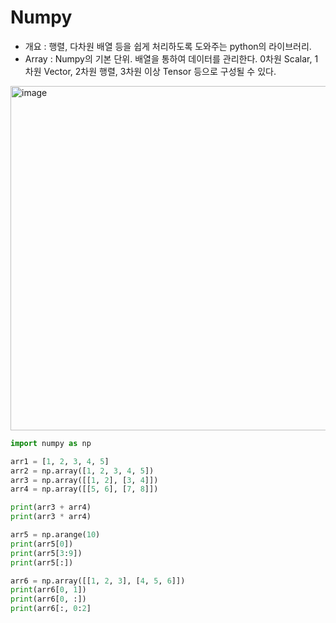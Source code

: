 Numpy
=====
- 개요 : 행렬, 다차원 배열 등을 쉽게 처리하도록 도와주는 python의 라이브러리.
- Array : Numpy의 기본 단위. 배열을 통하여 데이터를 관리한다. 0차원 Scalar, 1차원 Vector, 2차원 행렬, 3차원 이상 Tensor 등으로 구성될 수 있다.
<img width="551" alt="image" src="https://github.com/sig2nya/MachineLearning/assets/70207093/c0c4be67-dd83-43c1-9fad-d6c2377c4b94">

```python
import numpy as np

arr1 = [1, 2, 3, 4, 5]
arr2 = np.array([1, 2, 3, 4, 5])
arr3 = np.array([[1, 2], [3, 4]])
arr4 = np.array([[5, 6], [7, 8]])

print(arr3 + arr4)
print(arr3 * arr4)

arr5 = np.arange(10)
print(arr5[0])
print(arr5[3:9])
print(arr5[:])

arr6 = np.array([[1, 2, 3], [4, 5, 6]])
print(arr6[0, 1])
print(arr6[0, :])
print(arr6[:, 0:2]
```
